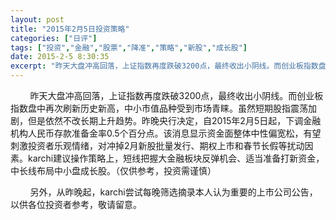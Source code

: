 ```yaml
---
layout: post
title: "2015年2月5日投资策略"
categories: ["日评"]
tags: ["投资","金融","股票","降准","策略","新股","成长股"]
date: 2015-2-5 8:30:35
excerpt: "昨天大盘冲高回落，上证指数再度跌破3200点，最终收出小阴线。而创业板指数盘中再次刷新历史新高，中小……"
---
```

&nbsp;&nbsp;&nbsp;&nbsp;&nbsp;&nbsp;&nbsp;&nbsp;昨天大盘冲高回落，上证指数再度跌破3200点，最终收出小阴线。而创业板指数盘中再次刷新历史新高，中小市值品种受到市场青睐。虽然短期股指震荡加剧，但是依然不改长期上升趋势。昨晚央行决定，自2015年2月5日起，下调金融机构人民币存款准备金率0.5个百分点。该消息显示资金面整体中性偏宽松，有望刺激投资者乐观情绪，对冲掉2月新股批量发行、期权上市和春节长假等扰动因素。karchi建议操作策略上，短线把握大金融板块反弹机会、适当准备打新资金，中长线布局中小盘成长股。（仅供参考，投资需谨慎）

&nbsp;&nbsp;&nbsp;&nbsp;&nbsp;&nbsp;&nbsp;&nbsp;另外，从昨晚起，karchi尝试每晚筛选摘录本人认为重要的上市公司公告，以供各位投资者参考，敬请留意。